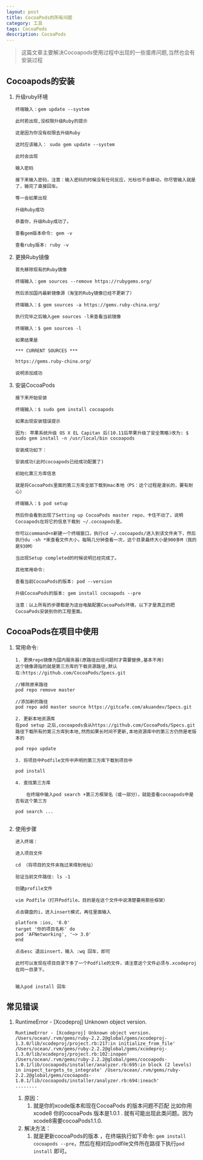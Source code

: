 ```yaml
---
layout: post
title: CocoaPods的所有问题
category: 工具
tags: CocoaPods
description: CocoaPods
---
```


> 这篇文章主要解决Cocoapods使用过程中出现的一些蛋疼问题,当然也会有安装过程

## Cocoapods的安装

1. 升级ruby环境

    ```
    终端输入：gem update --system

    此时若出现,没权限升级Ruby的提示
    
    这是因为你没有权限去升级Ruby
    
    这时应该输入： sudo gem update --system
    
    此时会出现
    
    输入密码
    
    接下来输入密码，注意：输入密码的时候没有任何反应，光标也不会移动，你尽管输入就是了，输完了直接回车。
    
    等一会如果出现
    
    升级Ruby成功
    
    恭喜你，升级Ruby成功了。
    
    查看gem版本命令: gem -v
    
    查看ruby版本: ruby -v
    ```
2. 更换Ruby镜像

    ```
    首先移除现有的Ruby镜像

    终端输入：gem sources --remove https://rubygems.org/
    
    然后添加国内最新镜像源（淘宝的Ruby镜像已经不更新了）
    
    终端输入：$ gem sources -a https://gems.ruby-china.org/
    
    执行完毕之后输入gem sources -l来查看当前镜像
    
    终端输入：$ gem sources -l
    
    如果结果是
    
    *** CURRENT SOURCES ***
    
    https://gems.ruby-china.org/
    
    说明添加成功

    ```
3. 安装CocoaPods
    
    ```
    接下来开始安装

    终端输入：$ sudo gem install cocoapods
    
    如果出现安装错误提示
    
    因为: 苹果系统升级 OS X EL Capitan 后(10.11后苹果升级了安全策略)改为: $ sudo gem install -n /usr/local/bin cocoapods
    
    安装成功如下：
    
    安装成功(此时cocoapods已经成功配置了)
    
    初始化第三方库信息
    
    就是将CocoaPods里面的第三方库全部下载到mac本地（PS：这个过程是漫长的，要有耐心）
    
    终端输入：$ pod setup
    
    然后你会看到出现了Setting up CocoaPods master repo，卡住不动了，说明Cocoapods在将它的信息下载到 ~/.cocoapods里。
    
    你可以command+n新建一个终端窗口，执行cd ~/.cocoapods/进入到该文件夹下，然后执行du -sh *来查看文件大小，每隔几分钟查看一次，这个目录最终大小是900多M（我的是930M）
    
    当出现Setup completed的时候说明已经完成了。
    
    其他常用命令: 
    
    查看当前CocoaPods的版本: pod --version
    
    升级CocoaPods的版本: gem install cocoapods --pre
    
    注意：以上所有的步骤都是为这台电脑配置CocoaPods环境，以下才是真正的把CocoaPods安装到你的工程里面。
    ```

## CocoaPods在项目中使用

1. 常用命令: 
    
    ```
    1. 更换repo镜像为国内服务器(原路径出现问题时才需要替换,基本不用)
    这个镜像源指的就是第三方库的下载资源路径,默认在:https://github.com/CocoaPods/Specs.git  
     
    //移除原来路径
    pod repo remove master
    
    //添加新的路径
    pod repo add master source https://gitcafe.com/akuandev/Specs.git
    
    2. 更新本地资源库
    在pod setup 之后,cocoapods会从https://github.com/CocoaPods/Specs.git 路径下载所有的第三方库到本地,然而如果长时间不更新,本地资源库中的第三方仍然是老版本的
    
    pod repo update

    3. 将项目中Podfile文件中声明的第三方库下载到项目中
    
    pod install
    
    4. 查找第三方库
    
        在终端中输入pod search +第三方框架名（或一部分），就能查看cocoapods中是否有这个第三方
        
    pod search ...
        
    ```
2. 使用步骤
    
    ```
    进入终端：
    
    进入项目文件
    
    cd （将项目的文件夹拖过来得到地址）
    
    验证当前文件路径: ls -1
    
    创建profile文件
    
    vim Podfile（打开Podfile，目的是在这个文件中说清楚要用那些框架）
    
    点击键盘的i，进入insert模式，再往里面输入
    
    platform :ios, '8.0'
    target '你的项目名称' do
    pod 'AFNetworking', '~> 3.0'
    end
    
    点击esc 退出insert，输入 :wq 回车，即可
    
    此时可以发现在项目目录下多了一个Podfile的文件，请注意这个文件必须与.xcodeproj在同一目录下。


    输入pod install 回车

    ```

## 常见错误
1.  RuntimeError - [Xcodeproj] Unknown object version.
    
    ```
    RuntimeError - [Xcodeproj] Unknown object version.
    /Users/ocean/.rvm/gems/ruby-2.2.2@global/gems/xcodeproj-1.3.0/lib/xcodeproj/project.rb:217:in initialize_from_file' /Users/ocean/.rvm/gems/ruby-2.2.2@global/gems/xcodeproj-1.3.0/lib/xcodeproj/project.rb:102:inopen'
    /Users/ocean/.rvm/gems/ruby-2.2.2@global/gems/cocoapods-1.0.1/lib/cocoapods/installer/analyzer.rb:695:in block (2 levels) in inspect_targets_to_integrate' /Users/ocean/.rvm/gems/ruby-2.2.2@global/gems/cocoapods-1.0.1/lib/cocoapods/installer/analyzer.rb:694:ineach'
    ........
    ```
    
    1. 原因：
        1. 就是你的xcode版本和现在CocoaPods 的版本问题不匹配  比如你用xcode8 你的cocoaPods 版本是1.0.1 . 就有可能出现此类问题。因为xcode8需要cocoaPods1.1.0.
    2. 解决方法：
        1. 就是更新cocoaPods的版本 ，在终端执行如下命令: `gem install cocoapods --pre`，然后在相对应podfile文件所在路径下执行`pod install` 即可。

